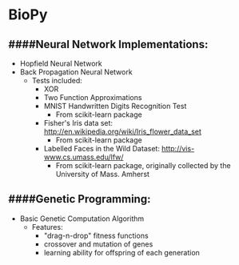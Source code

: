 # BioPy

####Neural Network Implementations:
----
- Hopfield Neural Network
- Back Propagation Neural Network
    - Tests included:
        - XOR
        - Two Function Approximations
        - MNIST Handwritten Digits Recognition Test
            - From scikit-learn package
        - Fisher's Iris data set: http://en.wikipedia.org/wiki/Iris_flower_data_set
            - From scikit-learn package
        - Labelled Faces in the Wild Dataset: http://vis-www.cs.umass.edu/lfw/
            - From scikit-learn package, originally collected by the University of Mass. Amherst

####Genetic Programming:
----
- Basic Genetic Computation Algorithm
    - Features:
        - "drag-n-drop" fitness functions  
        - crossover and mutation of genes
        - learning ability for offspring of each generation
